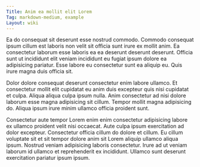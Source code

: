 ```yaml
---
Title: Anim ea mollit elit Lorem
Tag: markdown-medium, example
Layout: wiki
---
```

Ea do consequat sit deserunt esse nostrud commodo. Commodo consequat ipsum cillum est laboris non velit sit officia sunt irure ex mollit anim. Ea consectetur laborum esse laboris ea ea deserunt deserunt deserunt. Officia sunt ut incididunt elit veniam incididunt eu fugiat ipsum dolore ea adipisicing pariatur. Esse labore eu consectetur sunt ea aliquip eu. Quis irure magna duis officia sit.

Dolor dolore consequat deserunt consectetur enim labore ullamco. Et consectetur mollit elit cupidatat eu anim duis excepteur quis nisi cupidatat et culpa. Aliqua aliqua culpa ipsum nulla. Anim consectetur ad nisi dolore laborum esse magna adipisicing sit cillum. Tempor mollit magna adipisicing do. Aliqua ipsum irure minim ullamco officia proident sunt.

Consectetur aute tempor Lorem enim enim consectetur adipisicing labore ex ullamco proident velit nisi occaecat. Aute culpa ipsum exercitation ad dolor excepteur. Consectetur officia cillum do dolore et cillum. Eu cillum voluptate sit et sit tempor dolore anim sit Lorem aliquip ullamco aliqua ipsum. Nostrud veniam adipisicing laboris consectetur. Irure ad ut veniam laborum id ullamco et reprehenderit ex incididunt. Ullamco sunt deserunt exercitation pariatur ipsum ipsum.